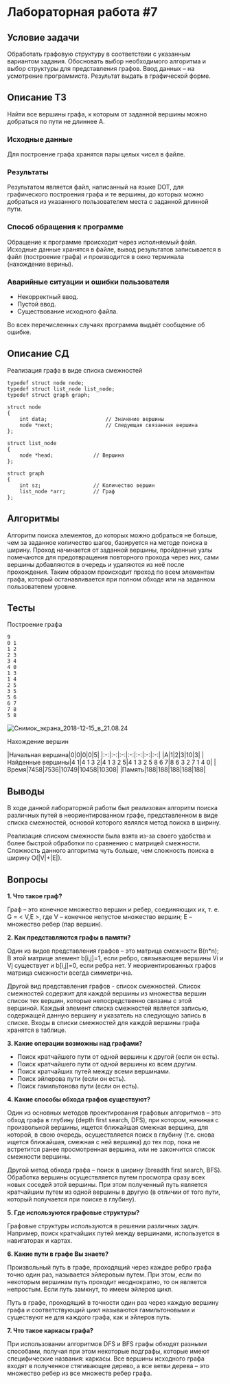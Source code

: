 # Лабораторная работа #7

## Условие задачи

Обработать графовую структуру в соответствии с указанным вариантом задания. Обосновать выбор необходимого алгоритма и выбор структуры для представления графов. Ввод данных – на усмотрение программиста. Результат выдать в графической форме.

## Описание ТЗ

Найти все вершины графа, к которым от заданной вершины можно добраться по пути не длиннее А.

### Исходные данные

Для построение графа хранятся пары целых чисел в файле.

### Результаты

Результатом является файл, написанный на языке DOT, для графического построения графа и те вершины, до которых можно добраться из указанного пользователем места с заданной длинной пути.

### Способ обращения к программе

Обращение к программе происходит через исполняемый файл. Исходные данные хранятся в файле, вывод результатов записывается в файл (построение графа) и производится в окно терминала (нахождение верины).

### Аварийные ситуации и ошибки пользователя

* Некорректный ввод.
* Пустой ввод.
* Существование исходного файла.

Во всех перечисленных случаях программа выдаёт сообщение об ошибке.

## Описание СД

Реализация графа в виде списка смежностей

```
typedef struct node node;typedef struct list_node list_node;typedef struct graph graph;

struct node{    int data;					// Значение вершины    node *next;					// Следующая связанная вершина};struct list_node{    node *head;				// Вершина};struct graph{    int sz;					// Количество вершин    list_node *arr;			// Граф};
```

## Алгоритмы

Алгоритм поиска элементов, до которых можно добраться не больше, чем за заданное количество шагов, базируется на методе поиска в ширину. Проход начинается от заданной вершины, пройденные узлы помечаются для предотвращения повторного прохода через них, сами вершины добавляются в очередь и удаляются из неё после прохождения. Таким образом происходит проход по всем элементам графа, который останавливается при полном обходе или на заданном пользователем уровне.

## Тесты

Построение графа

```
90 11 22 33 44 01 31 42 53 55 66 77 85 8
```

![Снимок_экрана_2018-12-15_в_21.08.24](/uploads/b8045a02cb80d5ba25621a2a84953bbe/Снимок_экрана_2018-12-15_в_21.08.24.png)

Нахождение вершин

|Начальная вершина|0|0|0|0|5|
|:-:|:-:|:-:|:-:|:-:|:-:|:-:|
|А|1|2|3|10|3|
|Найденные вершины|4 1|4 1 3 2|4 1 3 2 5|4 1 3 2 5 8 6 7|8 6 3 2 7 1 4 0|
|Время|7458|7536|10749|10458|10308|
|Память|188|188|188|188|188|

## Выводы

В ходе данной лабораторной работы был реализован алгоритм поиска различных путей в неориентированном графе, представленном в виде списка смежностей, основой которого являлся метод поиска в ширину.

Реализация списком смежности была взята из-за своего удобства и более быстрой обработки по сравнению с матрицей смежности. Сложность данного алгоритма чуть больше, чем сложность поиска в ширину O(|V|+|E|).

## Вопросы

**1. Что такое граф?**

Граф – это конечное множество вершин и ребер, соединяющих их, т. е.  G = < V,E >, где V – конечное непустое множество вершин; Е – множество ребер (пар вершин).

**2. Как представляются графы в памяти?**

Один из видов представления графов – это матрица смежности B(n*n); В этой матрице элемент b[i,j]=1, если ребро, связывающее вершины Vi и Vj существует и b[i,j]=0, если ребра нет. У неориентированных графов матрица смежности всегда симметрична.

Другой вид представления графов - список смежностей. Список смежностей содержит для каждой вершины из множества вершин список тех вершин, которые непосредственно связаны с этой вершиной. Каждый элемент списка смежностей является записью, содержащей данную вершину и указатель на следующую запись в списке. Входы в списки смежностей для каждой вершины графа хранятся в таблице.

**3. Какие операции возможны над графами?**

* Поиск кратчайшего пути от одной вершины к другой (если он есть).
* Поиск кратчайшего пути от одной вершины ко всем другим.
* Поиск кратчайших путей между всеми вершинами.
* Поиск эйлерова пути (если он есть).
* Поиск гамильтонова пути (если он есть).

**4. Какие способы обхода графов существуют?**

Один из основных методов проектирования графовых алгоритмов – это обход графа в глубину (depth first search, DFS), при котором, начиная с произвольной вершины, ищется ближайшая смежная вершина, для которой, в свою очередь, осуществляется поиск в глубину (т.е. снова ищется ближайшая, смежная с ней вершина) до тех пор, пока не встретится ранее просмотренная вершина, или не закончится список смежности вершины.

Другой метод обхода графа – поиск в ширину (breadth first search, BFS). Обработка вершины осуществляется путем просмотра сразу всех новых соседей этой вершины. При этом полученный путь является кратчайшим путем из одной вершины в другую (в отличии от того пути, который получается при поиске в глубину).

**5. Где используются графовые структуры?**

Графовые структуры используются в решении различных задач. Например, поиск кратчайших путей между вершинами, используется в навигаторах и картах.

**6. Какие пути в графе Вы знаете?**

Произвольный путь в графе, проходящий через каждое ребро графа точно один раз, называется эйлеровым путем. При этом, если по некоторым вершинам путь проходит неоднократно, то он является непростым. Если путь замкнут, то имеем эйлеров цикл.

Путь в графе, проходящий в точности один раз через каждую вершину графа и соответствующий цикл называются гамильтоновыми и существуют не для каждого графа, как и эйлеров путь.

**7. Что такое каркасы графа?**

При использовании алгоритмов DFS и BFS графы обходят разными способами, получая при этом некоторые подграфы, которые имеют специфические названия: каркасы. Все вершины исходного графа входят в полученное стягивающее дерево, а все ветви дерева – это множество ребер из все множеств ребер графа.